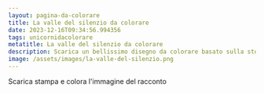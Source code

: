 ```yaml
---
layout: pagina-da-colorare
title: La valle del silenzio da colorare
date: 2023-12-16T09:34:56.994356
tags: unicornidacolorare
metatitle: La valle del silenzio da colorare
description: Scarica un bellissimo disegno da colorare basato sulla storia La valle del silenzio
image: /assets/images/la-valle-del-silenzio.png
---
```

Scarica stampa e colora l'immagine del racconto
        